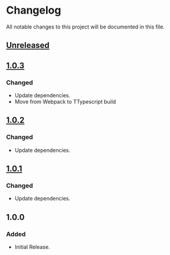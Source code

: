 # Changelog

All notable changes to this project will be documented in this file.

## [Unreleased]

## [1.0.3]

### Changed

- Update dependencies.
- Move from Webpack to TTypescript build

## [1.0.2]

### Changed

- Update dependencies.

## [1.0.1]

### Changed

- Update dependencies.

## 1.0.0

### Added

- Initial Release.

[unreleased]: https://gitlab.com/joshua-avalon/cheerio-table-parser/compare/1.0.3...master
[1.0.3]: https://gitlab.com/joshua-avalon/cheerio-table-parser/compare/1.0.2...1.0.3
[1.0.2]: https://gitlab.com/joshua-avalon/cheerio-table-parser/compare/1.0.1...1.0.2
[1.0.1]: https://gitlab.com/joshua-avalon/cheerio-table-parser/compare/1.0.0...1.0.1
